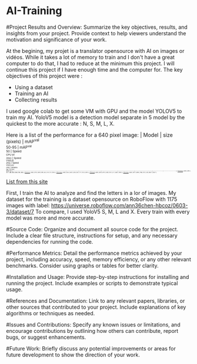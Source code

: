 # AI-Training

#Project Results and Overview: Summarize the key objectives, results, and insights from your project. Provide context to help viewers understand the motivation and significance of your work.

At the begining, my projet is a translator opensource with AI on images or vidéos. While it takes a lot of memory to train and I don't have a great computer to do that, I had to reduce at the minimum this project. I will continue this project if I have enough time and the computer for.
The key objectives of this project were : 
  - Using a dataset
  - Training an AI
  - Collecting results

I used google colab to get some VM with GPU and the model YOLOV5 to train my AI. YoloV5 model is a detection model separate in 5 model by the quickest to the more accurate : N, S, M, L, X.

Here is a list of the performance for a 640 pixel image:
| Model                                                                                           | size<br><sup>(pixels) | mAP<sup>val<br>50-95 | mAP<sup>val<br>50 | Speed<br><sup>CPU b1<br>(ms) | Speed<br><sup>V100 b1<br>(ms) | Speed<br><sup>V100 b32<br>(ms) | params<br><sup>(M) | FLOPs<br><sup>@640 (B) |
| ----------------------------------------------------------------------------------------------- | --------------------- | -------------------- | ----------------- | ---------------------------- | ----------------------------- | ------------------------------ | ------------------ | ---------------------- |
| [YOLOv5n](https://github.com/ultralytics/yolov5/releases/download/v7.0/yolov5n.pt)              | 640                   | 28.0                 | 45.7              | **45**                       | **6.3**                       | **0.6**                        | **1.9**            | **4.5**                |
| [YOLOv5s](https://github.com/ultralytics/yolov5/releases/download/v7.0/yolov5s.pt)              | 640                   | 37.4                 | 56.8              | 98                           | 6.4                           | 0.9                            | 7.2                | 16.5                   |
| [YOLOv5m](https://github.com/ultralytics/yolov5/releases/download/v7.0/yolov5m.pt)              | 640                   | 45.4                 | 64.1              | 224                          | 8.2                           | 1.7                            | 21.2               | 49.0                   |
| [YOLOv5l](https://github.com/ultralytics/yolov5/releases/download/v7.0/yolov5l.pt)              | 640                   | 49.0                 | 67.3              | 430                          | 10.1                          | 2.7                            | 46.5               | 109.1                  |
| [YOLOv5x](https://github.com/ultralytics/yolov5/releases/download/v7.0/yolov5x.pt)              | 640                   | 50.7                 | 68.9              | 766                          | 12.1                          | 4.8                            | 86.7               | 205.7                  |

[List from this site](https://docs.ultralytics.com/fr/models/yolov5/#performance-metrics)

First, I train the AI to analyze and find the letters in a lor of images. My dataset for the training is a dataset opensource on RoboFlow with 1175 images with label:  https://universe.roboflow.com/ann36chen-hbcoz/0603-3/dataset/7
To compare, I used YoloV5 S, M, L and X. Every train with every model was more and more accurate.

#Source Code: Organize and document all source code for the project. Include a clear file structure, instructions for setup, and any necessary dependencies for running the code.

#Performance Metrics: Detail the performance metrics achieved by your project, including accuracy, speed, memory efficiency, or any other relevant benchmarks. Consider using graphs or tables for better clarity.

#Installation and Usage: Provide step-by-step instructions for installing and running the project. Include examples or scripts to demonstrate typical usage.

#References and Documentation: Link to any relevant papers, libraries, or other sources that contributed to your project. Include explanations of key algorithms or techniques as needed.

#Issues and Contributions: Specify any known issues or limitations, and encourage contributions by outlining how others can contribute, report bugs, or suggest enhancements.

#Future Work: Briefly discuss any potential improvements or areas for future development to show the direction of your work.
